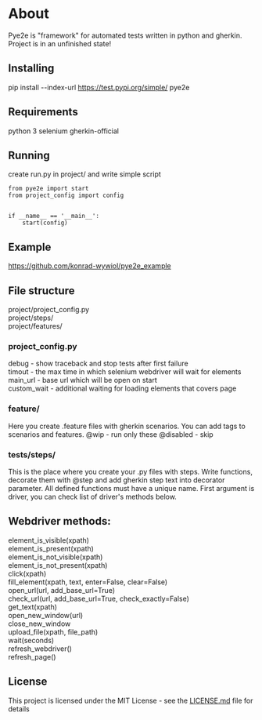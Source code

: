 # About
Pye2e is "framework" for automated tests written in python and gherkin. Project is in an unfinished state! 

## Installing
pip install --index-url https://test.pypi.org/simple/ pye2e

## Requirements
python 3
selenium
gherkin-official

## Running
create run.py in project/ and write simple script

```
from pye2e import start
from project_config import config


if __name__ == '__main__':
    start(config)
```

## Example
https://github.com/konrad-wywiol/pye2e_example

## File structure
project/project_config.py  
project/steps/  
project/features/  

### project_config.py
debug - show traceback and stop tests after first failure  
timout - the max time in which selenium webdriver will wait for elements  
main_url - base url which will be open on start  
custom_wait - additional waiting for loading elements that covers page  

### feature/
Here you create .feature files with gherkin scenarios. You can add tags to scenarios and features.
@wip - run only these
@disabled - skip 

### tests/steps/
This is the place where you create your .py files with steps. Write functions, decorate them with @step and add gherkin step text into decorator parameter. All defined functions must have a unique name. First argument is driver, you can check list of driver's methods below.

## Webdriver methods:
element_is_visible(xpath)  
element_is_present(xpath)  
element_is_not_visible(xpath)  
element_is_not_present(xpath)  
click(xpath)  
fill_element(xpath, text, enter=False, clear=False)  
open_url(url, add_base_url=True)  
check_url(url, add_base_url=True, check_exactly=False)  
get_text(xpath)  
open_new_window(url)  
close_new_window  
upload_file(xpath, file_path)  
wait(seconds)  
refresh_webdriver()  
refresh_page()  


## License

This project is licensed under the MIT License - see the [LICENSE.md](LICENSE.md) file for details
